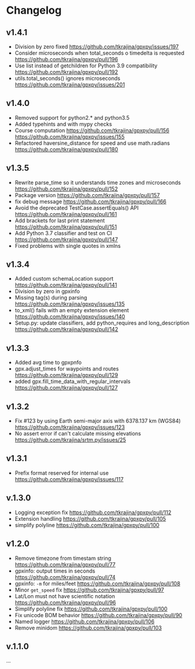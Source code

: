 # Changelog

## v1.4.1

* Division by zero fixed <https://github.com/tkrajina/gpxpy/issues/197>
* Consider microseconds when total_seconds o timedelta is requested <https://github.com/tkrajina/gpxpy/pull/196>
* Use list instead of getchildren for Python 3.9 compatibility <https://github.com/tkrajina/gpxpy/pull/192>
* utils.total_seconds() ignores microseconds <https://github.com/tkrajina/gpxpy/issues/201>

## v1.4.0

* Removed support for python2.* and python3.5
* Added typehints and with mypy checks
* Course computation <https://github.com/tkrajina/gpxpy/pull/156> <https://github.com/tkrajina/gpxpy/issues/155>
* Refactored haversine_distance for speed and use math.radians <https://github.com/tkrajina/gpxpy/pull/180>

## v1.3.5

* Rewrite parse_time so it understands time zones and microseconds <https://github.com/tkrajina/gpxpy/pull/152>
* Package version <https://github.com/tkrajina/gpxpy/pull/157>
* fix debug message <https://github.com/tkrajina/gpxpy/pull/166>
* Avoid the deprecated TestCase.assertEquals() API <https://github.com/tkrajina/gpxpy/pull/161>
* Add brackets for last print statement <https://github.com/tkrajina/gpxpy/pull/151>
* Add Python 3.7 classifier and test on CI <https://github.com/tkrajina/gpxpy/pull/147>
* Fixed problems with single quotes in xmlns

## v1.3.4

* Added custom schemaLocation support <https://github.com/tkrajina/gpxpy/pull/141>
* Division by zero in gpxinfo
* Missing tag(s) during parsing <https://github.com/tkrajina/gpxpy/issues/135>
* to_xml() fails with an empty extension element <https://github.com/tkrajina/gpxpy/issues/140>
* Setup.py: update classifiers, add python_requires and long_description <https://github.com/tkrajina/gpxpy/pull/142>

## v1.3.3

* Added avg time to gpxpnfo
* gpx.adjust_times for waypoints and routes <https://github.com/tkrajina/gpxpy/pull/129>
* added gpx.fill_time_data_with_regular_intervals <https://github.com/tkrajina/gpxpy/pull/127>

## v1.3.2

* Fix #123 by using Earth semi-major axis with 6378.137 km (WGS84) <https://github.com/tkrajina/gpxpy/issues/123>
* No assert error if can't calculate missing elevations <https://github.com/tkrajina/srtm.py/issues/25>

## v1.3.1

* Prefix format reserved for internal use <https://github.com/tkrajina/gpxpy/issues/117>

## v.1.3.0

* Logging exception fix <https://github.com/tkrajina/gpxpy/pull/112>
* Extension handling <https://github.com/tkrajina/gpxpy/pull/105>
* simplify polyline <https://github.com/tkrajina/gpxpy/pull/100>

## v1.2.0

* Remove timezone from timestam string <https://github.com/tkrajina/gpxpy/pull/77>
* gpxinfo: output times in seconds <https://github.com/tkrajina/gpxpy/pull/74>
* gpxinfo: `-m` for miles/feet <https://github.com/tkrajina/gpxpy/pull/108>
* Minor `get_speed` fix <https://github.com/tkrajina/gpxpy/pull/97>
* Lat/Lon must not have scientific notation <https://github.com/tkrajina/gpxpy/pull/96>
* Simplify polyline fix <https://github.com/tkrajina/gpxpy/pull/100>
* Fix unicode BOM behavior <https://github.com/tkrajina/gpxpy/pull/90>
* Named logger <https://github.com/tkrajina/gpxpy/pull/106>
* Remove minidom <https://github.com/tkrajina/gpxpy/pull/103>

## v.1.1.0

...
